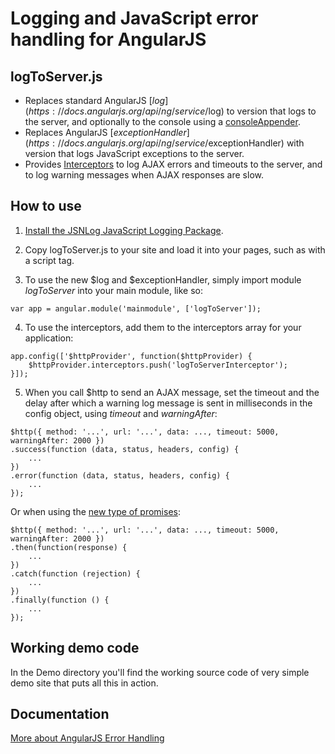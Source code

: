 # Logging and JavaScript error handling for AngularJS

## logToServer.js

* Replaces standard AngularJS [$log](https://docs.angularjs.org/api/ng/service/$log) to version that logs to the server, and optionally to the console using a [consoleAppender](http://jsnlog.com/Documentation/WebConfig/JSNLog/ConsoleAppender).
* Replaces AngularJS [$exceptionHandler](https://docs.angularjs.org/api/ng/service/$exceptionHandler) with version that logs JavaScript exceptions to the server.
* Provides [Interceptors](https://docs.angularjs.org/api/ng/service/$http#interceptors) to log AJAX errors and timeouts to the server, and to log warning messages when AJAX responses are slow.

## How to use

1. [Install the JSNLog JavaScript Logging Package](http://jsnlog.com/). 

2. Copy logToServer.js to your site and load it into your pages, such as with a script tag.

3. To use the new $log and $exceptionHandler, simply import module _logToServer_ into your main module, like so:
```
var app = angular.module('mainmodule', ['logToServer']);
```

4. To use the interceptors, add them to the interceptors array for your application:
```
app.config(['$httpProvider', function($httpProvider) {
    $httpProvider.interceptors.push('logToServerInterceptor');
}]);
```

5. When you call $http to send an AJAX message, set the timeout and the delay after which a warning log message is sent in milliseconds in the config object, using _timeout_ and _warningAfter_:
```
$http({ method: '...', url: '...', data: ..., timeout: 5000, warningAfter: 2000 })
.success(function (data, status, headers, config) {
	...
})
.error(function (data, status, headers, config) {
	...
});
```

Or when using the [new type of promises](https://docs.angularjs.org/api/ng/service/$q):
```
$http({ method: '...', url: '...', data: ..., timeout: 5000, warningAfter: 2000 })
.then(function(response) {
	...
})
.catch(function (rejection) {
	...
})
.finally(function () {
	...
});
```

## Working demo code

In the Demo directory you'll find the working source code of very simple demo site that puts all this in action.

## Documentation

[More about AngularJS Error Handling](http://jsnlog.com/Documentation/GetStartedLogging/AngularJsErrorHandling)

